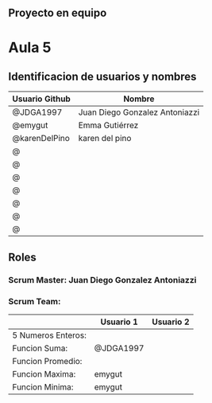 ## Proyecto en equipo 				
				
				
				
# Aula 5			
				
## Identificacion de usuarios y nombres

 |Usuario Github|Nombre|
 | ------------- | ------------- |
|@JDGA1997| Juan Diego Gonzalez Antoniazzi|
|@emygut| Emma Gutiérrez|
|@karenDelPino| karen del pino |
|@| <nombre y apellido> |
|@| <nombre y apellido> |
|@| <nombre y apellido> |
|@| <nombre y apellido> |
|@| <nombre y apellido> |
|@| <nombre y apellido> |
|@| <nombre y apellido> |
    

## Roles			
				
				
### Scrum Master: 	Juan Diego Gonzalez Antoniazzi
				
				
### Scrum Team:			

				
|	        | Usuario 1|	Usuario 2|
| ------------- | ------------- | ------------- |				
5 Numeros Enteros:|  <usuario github> | <usuario github>	 |
Funcion Suma:|  @JDGA1997 |	<usuario github> |
Funcion Promedio:|  <karenDelPino> |	<usuario github> |
Funcion Maxima:|  emygut | <usuario github>	 |
Funcion Minima:|  emygut | <usuario github> |
                       
